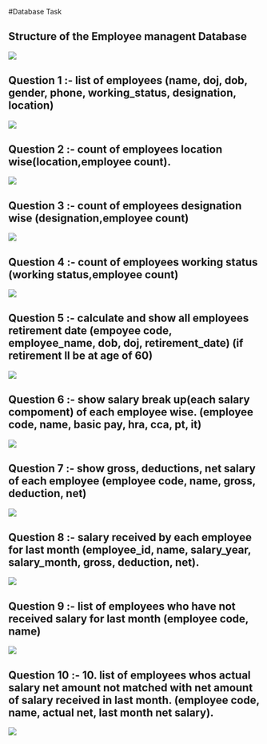 #Database Task
<h2>Structure of the Employee managent Database</h2>
<img src="https://github.com/abdulmoghni007/Codeschool-3.0-Batch-2/blob/main/task%203%20by%20Abdul%20Moghni/Answer%20of%20Asked%20Question/diagram%20structure%20of%20table.png">

<h2>Question 1 :- list of employees (name, doj, dob, gender, phone, working_status, designation, location)</h2>
<img src="https://github.com/abdulmoghni007/Codeschool-3.0-Batch-2/blob/main/task%203%20by%20Abdul%20Moghni/Answer%20of%20Asked%20Question/Question1.png">
<be>
<h2>Question 2 :- count of employees location wise(location,employee count).</h2>
<img src="https://github.com/abdulmoghni007/Codeschool-3.0-Batch-2/blob/main/task%203%20by%20Abdul%20Moghni/Answer%20of%20Asked%20Question/Question2.png">
<h2>Question 3 :- count of employees designation wise (designation,employee count)</h2>
<img src="https://github.com/abdulmoghni007/Codeschool-3.0-Batch-2/blob/main/task%203%20by%20Abdul%20Moghni/Answer%20of%20Asked%20Question/Question%203.png">

<h2>Question 4 :- count of employees working status (working status,employee count)</h2>
<img src="https://github.com/abdulmoghni007/Codeschool-3.0-Batch-2/blob/main/task%203%20by%20Abdul%20Moghni/Answer%20of%20Asked%20Question/Question%204.png">

<h2>Question 5 :- calculate and show all employees retirement date (empoyee code, employee_name, dob, doj, retirement_date) (if retirement ll be at age of 60)</h2>
<img src="https://github.com/abdulmoghni007/Codeschool-3.0-Batch-2/blob/main/task%203%20by%20Abdul%20Moghni/Answer%20of%20Asked%20Question/Question%205.png">
<h2>Question 6 :- show salary break up(each salary compoment) of each employee wise. (employee code, name, basic pay, hra, cca, pt, it)</h2>
<img src="https://github.com/abdulmoghni007/Codeschool-3.0-Batch-2/blob/main/task%203%20by%20Abdul%20Moghni/Answer%20of%20Asked%20Question/Question%206.png">
<h2>Question 7 :- show gross, deductions, net salary of each employee (employee code, name, gross, deduction, net)</h2>
<img src="https://github.com/abdulmoghni007/Codeschool-3.0-Batch-2/blob/main/task%203%20by%20Abdul%20Moghni/Answer%20of%20Asked%20Question/Question%207.png">
<h2>Question 8 :- salary received by each employee for last month (employee_id, name, salary_year, salary_month, gross, deduction, net).</h2>
<img src="https://github.com/abdulmoghni007/Codeschool-3.0-Batch-2/blob/main/task%203%20by%20Abdul%20Moghni/Answer%20of%20Asked%20Question/Question%208.png">
<h2>Question 9 :- list of employees who have not received salary for last month (employee code, name)</h2>
<img src="https://github.com/abdulmoghni007/Codeschool-3.0-Batch-2/blob/main/task%203%20by%20Abdul%20Moghni/Answer%20of%20Asked%20Question/Question9.png">
<h2>Question 10 :- 10. list of employees whos actual salary net amount not matched with net amount of salary received in last month. (employee code, name, actual net, last month net salary).</h2>
<img src="https://github.com/abdulmoghni007/Codeschool-3.0-Batch-2/blob/main/task%203%20by%20Abdul%20Moghni/Answer%20of%20Asked%20Question/Question%2010.png">

